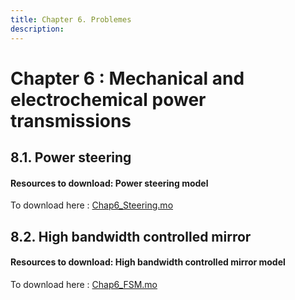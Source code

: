 ```yaml
---
title: Chapter 6. Problemes
description: 
---
```

# Chapter 6 : Mechanical and electrochemical power transmissions
  
 
 
## 8.1.	Power steering

#### Resources to download: Power steering model

To download here : [Chap6_Steering.mo](../files/Chap6_Steering.mo)
 
 
## 8.2.	High bandwidth controlled mirror

#### Resources to download: High bandwidth controlled mirror model 

To download here : [Chap6_FSM.mo](../files/Chap6_FSM.mo)




